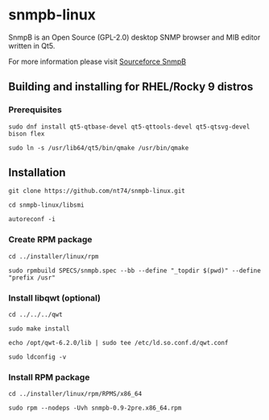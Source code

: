 # snmpb-linux
SnmpB is an Open Source (GPL-2.0) desktop SNMP browser and MIB editor written in Qt5.

For more information please visit [Sourceforce SnmpB](https://sourceforge.net/projects/snmpb/)

## Building and installing for RHEL/Rocky 9 distros

### Prerequisites
`sudo dnf install qt5-qtbase-devel qt5-qttools-devel qt5-qtsvg-devel bison flex`

`sudo ln -s /usr/lib64/qt5/bin/qmake /usr/bin/qmake`

## Installation
`git clone https://github.com/nt74/snmpb-linux.git`

`cd snmpb-linux/libsmi`

`autoreconf -i`

### Create RPM package
`cd ../installer/linux/rpm`

`sudo rpmbuild SPECS/snmpb.spec --bb --define "_topdir $(pwd)" --define "prefix /usr"`

### Install libqwt (optional)
`cd ../../../qwt`

`sudo make install`

`echo /opt/qwt-6.2.0/lib | sudo tee /etc/ld.so.conf.d/qwt.conf`

`sudo ldconfig -v`

### Install RPM package
`cd ../installer/linux/rpm/RPMS/x86_64`

`sudo rpm --nodeps -Uvh snmpb-0.9-2pre.x86_64.rpm`
